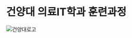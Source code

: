 <h1>건양대 의료IT학과 훈련과정</h1>
<div>
  <img src="https://camo.githubusercontent.com/70d3d49cc8ca87b2cb8eef3d6ee720c7991345ad40eb2564c198ce302c6840f6/68747470733a2f2f7777772e6b6f6e79616e672e61632e6b722f696d616765732f6b6f722f73756230312f4b59552d4368617261637465722e6a7067" alt="건양대로고" />
</div>
